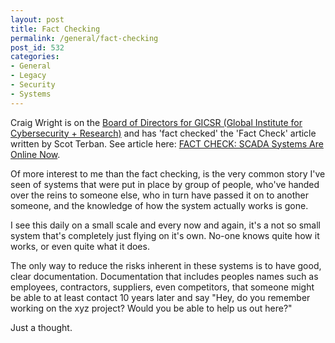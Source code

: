 ```yaml
---
layout: post
title: Fact Checking
permalink: /general/fact-checking
post_id: 532
categories:
- General
- Legacy
- Security
- Systems
---
```


Craig Wright is on the [Board of Directors for GICSR (Global Institute for Cybersecurity + Research)](http://www.gicsr.com/board_of_directors.php) and has 'fact checked' the 'Fact Check' article written by Scot Terban. See article here: [FACT CHECK: SCADA Systems Are Online Now](https://www.infosecisland.com/blogview/16696-FACT-CHECK-SCADA-Systems-Are-Online-Now.html).

Of more interest to me than the fact checking, is the very common story I've seen of systems that were put in place by group of people, who've handed over the reins to someone else, who in turn have passed it on to another someone, and the knowledge of how the system actually works is gone.

I see this daily on a small scale and every now and again, it's a not so small system that's completely just flying on it's own. No-one knows quite how it works, or even quite what it does.

The only way to reduce the risks inherent in these systems is to have good, clear documentation. Documentation that includes peoples names such as employees, contractors, suppliers, even competitors, that someone might be able to at least contact 10 years later and say "Hey, do you remember working on the xyz project? Would you be able to help us out here?"

Just a thought.

